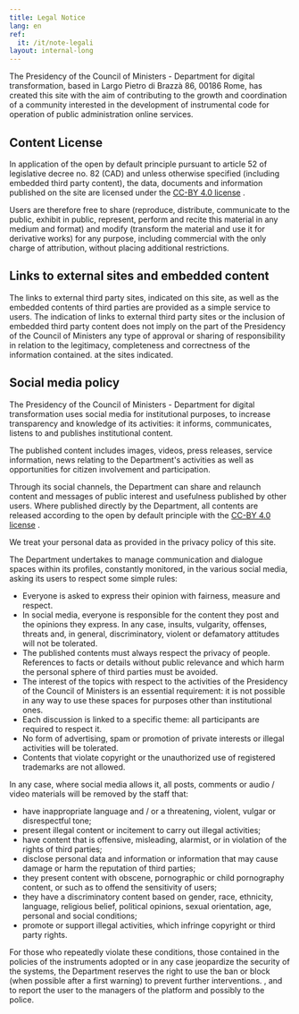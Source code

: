 ```yaml
---
title: Legal Notice
lang: en
ref:
  it: /it/note-legali
layout: internal-long
---
```


The Presidency of the Council of Ministers - Department for digital transformation, based in Largo Pietro di Brazzà 86, 00186 Rome, has created this site with the aim of contributing to the growth and coordination of a community interested in the development of instrumental code for operation of public administration online services.

## Content License

In application of the open by default principle pursuant to article 52 of legislative decree no. 82 (CAD) and unless otherwise specified (including embedded third party content), the data, documents and information published on the site are licensed under the [CC-BY 4.0 license](https://creativecommons.org/licenses/by/4.0/legalcode.it) .

Users are therefore free to share (reproduce, distribute, communicate to the public, exhibit in public, represent, perform and recite this material in any medium and format) and modify (transform the material and use it for derivative works) for any purpose, including commercial with the only charge of attribution, without placing additional restrictions.

## Links to external sites and embedded content

The links to external third party sites, indicated on this site, as well as the embedded contents of third parties are provided as a simple service to users. The indication of links to external third party sites or the inclusion of embedded third party content does not imply on the part of the Presidency of the Council of Ministers any type of approval or sharing of responsibility in relation to the legitimacy, completeness and correctness of the information contained. at the sites indicated.

## Social media policy

The Presidency of the Council of Ministers - Department for digital transformation uses social media for institutional purposes, to increase transparency and knowledge of its activities: it informs, communicates, listens to and publishes institutional content.

The published content includes images, videos, press releases, service information, news relating to the Department's activities as well as opportunities for citizen involvement and participation.

Through its social channels, the Department can share and relaunch content and messages of public interest and usefulness published by other users. Where published directly by the Department, all contents are released according to the open by default principle with the [CC-BY 4.0 license](https://creativecommons.org/licenses/by/4.0/legalcode.it) .

We treat your personal data as provided in the privacy policy of this site.

The Department undertakes to manage communication and dialogue spaces within its profiles, constantly monitored, in the various social media, asking its users to respect some simple rules:

-   Everyone is asked to express their opinion with fairness, measure and respect.
-   In social media, everyone is responsible for the content they post and the opinions they express. In any case, insults, vulgarity, offenses, threats and, in general, discriminatory, violent or defamatory attitudes will not be tolerated.
-   The published contents must always respect the privacy of people. References to facts or details without public relevance and which harm the personal sphere of third parties must be avoided.
-   The interest of the topics with respect to the activities of the Presidency of the Council of Ministers is an essential requirement: it is not possible in any way to use these spaces for purposes other than institutional ones.
-   Each discussion is linked to a specific theme: all participants are required to respect it.
-   No form of advertising, spam or promotion of private interests or illegal activities will be tolerated.
-   Contents that violate copyright or the unauthorized use of registered trademarks are not allowed.

In any case, where social media allows it, all posts, comments or audio / video materials will be removed by the staff that:

-   have inappropriate language and / or a threatening, violent, vulgar or disrespectful tone;
-   present illegal content or incitement to carry out illegal activities;
-   have content that is offensive, misleading, alarmist, or in violation of the rights of third parties;
-   disclose personal data and information or information that may cause damage or harm the reputation of third parties;
-   they present content with obscene, pornographic or child pornography content, or such as to offend the sensitivity of users;
-   they have a discriminatory content based on gender, race, ethnicity, language, religious belief, political opinions, sexual orientation, age, personal and social conditions;
-   promote or support illegal activities, which infringe copyright or third party rights.

For those who repeatedly violate these conditions, those contained in the policies of the instruments adopted or in any case jeopardize the security of the systems, the Department reserves the right to use the ban or block (when possible after a first warning) to prevent further interventions. , and to report the user to the managers of the platform and possibly to the police.
